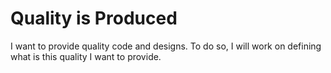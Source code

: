 # Quality is Produced

I want to provide quality code and designs. To do so, I will work on defining what is this quality I want to provide.

